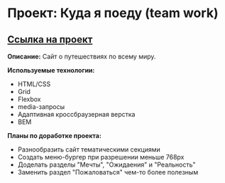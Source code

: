 # Проект: Куда я поеду (team work)

## [Ссылка на проект](https://kejjero.github.io/where-im-going/) 

**Описание:**
Сайт о путешествиях по всему миру.

**Используемые технологии:**
- HTML/CSS
- Grid
- Flexbox
- media-запросы
- Адаптивная кроссбраузерная верстка
- BEM

**Планы по доработке проекта:**
- Разнообразить сайт тематическими секциями
- Создать меню-бургер при разрешении меньше 768px
- Доделать разделы "Мечты", "Ожидаения" и "Реальность"
- Заменить раздел "Пожаловаться" чем-то более полезным

